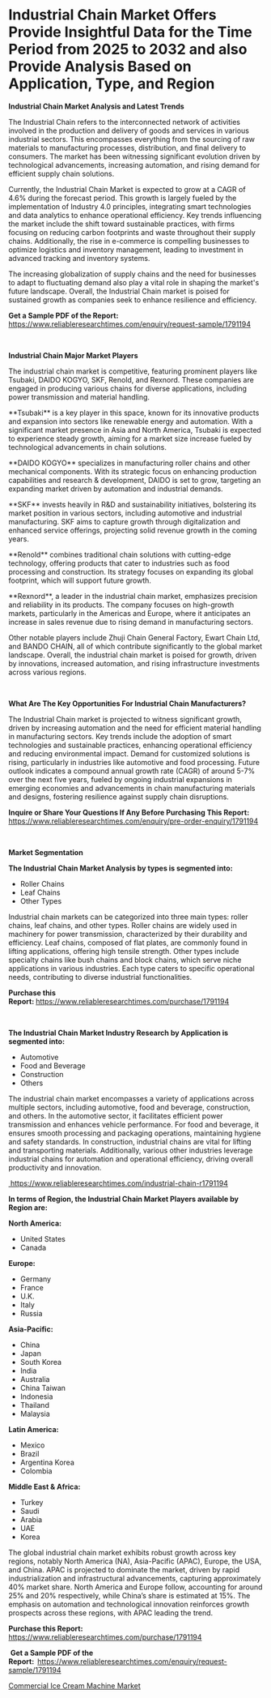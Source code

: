<p><h1>Industrial Chain Market Offers Provide Insightful Data for the Time Period from 2025 to 2032 and also Provide Analysis Based on Application, Type, and Region</h1></p><p><strong>Industrial Chain Market Analysis and Latest Trends</strong></p>
<p><p>The Industrial Chain refers to the interconnected network of activities involved in the production and delivery of goods and services in various industrial sectors. This encompasses everything from the sourcing of raw materials to manufacturing processes, distribution, and final delivery to consumers. The market has been witnessing significant evolution driven by technological advancements, increasing automation, and rising demand for efficient supply chain solutions.</p><p>Currently, the Industrial Chain Market is expected to grow at a CAGR of 4.6% during the forecast period. This growth is largely fueled by the implementation of Industry 4.0 principles, integrating smart technologies and data analytics to enhance operational efficiency. Key trends influencing the market include the shift toward sustainable practices, with firms focusing on reducing carbon footprints and waste throughout their supply chains. Additionally, the rise in e-commerce is compelling businesses to optimize logistics and inventory management, leading to investment in advanced tracking and inventory systems.</p><p>The increasing globalization of supply chains and the need for businesses to adapt to fluctuating demand also play a vital role in shaping the market's future landscape. Overall, the Industrial Chain market is poised for sustained growth as companies seek to enhance resilience and efficiency.</p></p>
<p><strong>Get a Sample PDF of the Report:&nbsp;</strong> <a href="https://www.reliableresearchtimes.com/enquiry/request-sample/1791194?utm_campaign=2141&utm_medium=2&utm_source=Github&utm_content=ia&utm_term=18022025&utm_id=industrial-chain">https://www.reliableresearchtimes.com/enquiry/request-sample/1791194</a></p>
<p>&nbsp;</p>
<p><strong>Industrial Chain Major Market Players</strong></p>
<p><p>The industrial chain market is competitive, featuring prominent players like Tsubaki, DAIDO KOGYO, SKF, Renold, and Rexnord. These companies are engaged in producing various chains for diverse applications, including power transmission and material handling.</p><p>**Tsubaki** is a key player in this space, known for its innovative products and expansion into sectors like renewable energy and automation. With a significant market presence in Asia and North America, Tsubaki is expected to experience steady growth, aiming for a market size increase fueled by technological advancements in chain solutions.</p><p>**DAIDO KOGYO** specializes in manufacturing roller chains and other mechanical components. With its strategic focus on enhancing production capabilities and research & development, DAIDO is set to grow, targeting an expanding market driven by automation and industrial demands.</p><p>**SKF** invests heavily in R&D and sustainability initiatives, bolstering its market position in various sectors, including automotive and industrial manufacturing. SKF aims to capture growth through digitalization and enhanced service offerings, projecting solid revenue growth in the coming years.</p><p>**Renold** combines traditional chain solutions with cutting-edge technology, offering products that cater to industries such as food processing and construction. Its strategy focuses on expanding its global footprint, which will support future growth.</p><p>**Rexnord**, a leader in the industrial chain market, emphasizes precision and reliability in its products. The company focuses on high-growth markets, particularly in the Americas and Europe, where it anticipates an increase in sales revenue due to rising demand in manufacturing sectors.</p><p>Other notable players include Zhuji Chain General Factory, Ewart Chain Ltd, and BANDO CHAIN, all of which contribute significantly to the global market landscape. Overall, the industrial chain market is poised for growth, driven by innovations, increased automation, and rising infrastructure investments across various regions.</p></p>
<p>&nbsp;</p>
<p><strong>What Are The Key Opportunities For Industrial Chain Manufacturers?</strong></p>
<p><p>The Industrial Chain market is projected to witness significant growth, driven by increasing automation and the need for efficient material handling in manufacturing sectors. Key trends include the adoption of smart technologies and sustainable practices, enhancing operational efficiency and reducing environmental impact. Demand for customized solutions is rising, particularly in industries like automotive and food processing. Future outlook indicates a compound annual growth rate (CAGR) of around 5-7% over the next five years, fueled by ongoing industrial expansions in emerging economies and advancements in chain manufacturing materials and designs, fostering resilience against supply chain disruptions.</p></p>
<p><strong>Inquire or Share Your Questions If Any Before Purchasing This Report:</strong> <a href="https://www.reliableresearchtimes.com/enquiry/pre-order-enquiry/1791194?utm_campaign=2141&utm_medium=2&utm_source=Github&utm_content=ia&utm_term=18022025&utm_id=industrial-chain">https://www.reliableresearchtimes.com/enquiry/pre-order-enquiry/1791194</a></p>
<p>&nbsp;</p>
<p><strong>Market Segmentation</strong></p>
<p><strong>The Industrial Chain Market Analysis by types is segmented into:</strong></p>
<p><ul><li>Roller Chains</li><li>Leaf Chains</li><li>Other Types</li></ul></p>
<p><p>Industrial chain markets can be categorized into three main types: roller chains, leaf chains, and other types. Roller chains are widely used in machinery for power transmission, characterized by their durability and efficiency. Leaf chains, composed of flat plates, are commonly found in lifting applications, offering high tensile strength. Other types include specialty chains like bush chains and block chains, which serve niche applications in various industries. Each type caters to specific operational needs, contributing to diverse industrial functionalities.</p></p>
<p><strong>Purchase this Report:&nbsp;</strong><a href="https://www.reliableresearchtimes.com/purchase/1791194?utm_campaign=2141&utm_medium=2&utm_source=Github&utm_content=ia&utm_term=18022025&utm_id=industrial-chain">https://www.reliableresearchtimes.com/purchase/1791194</a></p>
<p>&nbsp;</p>
<p><strong>The Industrial Chain Market Industry Research by Application is segmented into:</strong></p>
<p><ul><li>Automotive</li><li>Food and Beverage</li><li>Construction</li><li>Others</li></ul></p>
<p><p>The industrial chain market encompasses a variety of applications across multiple sectors, including automotive, food and beverage, construction, and others. In the automotive sector, it facilitates efficient power transmission and enhances vehicle performance. For food and beverage, it ensures smooth processing and packaging operations, maintaining hygiene and safety standards. In construction, industrial chains are vital for lifting and transporting materials. Additionally, various other industries leverage industrial chains for automation and operational efficiency, driving overall productivity and innovation.</p></p>
<p><a href="https://www.reliableresearchtimes.com/industrial-chain-r1791194?utm_campaign=2141&utm_medium=2&utm_source=Github&utm_content=ia&utm_term=18022025&utm_id=industrial-chain">&nbsp;https://www.reliableresearchtimes.com/industrial-chain-r1791194</a></p>
<p><strong>In terms of Region, the Industrial Chain Market Players available by Region are:</strong></p>
<p>
    <p> <strong> North America: </strong>
        <ul>
            <li>United States</li>
            <li>Canada</li>
        </ul>
        </p> 
    <p> <strong> Europe: </strong>
        <ul>
            <li>Germany</li>
            <li>France</li>
            <li>U.K.</li>
            <li>Italy</li>
            <li>Russia</li>
        </ul>
        </p> 
    <p> <strong> Asia-Pacific: </strong>
        <ul>
            <li>China</li>
            <li>Japan</li>
            <li>South Korea</li>
            <li>India</li>
            <li>Australia</li>
            <li>China Taiwan</li>
            <li>Indonesia</li>
            <li>Thailand</li>
            <li>Malaysia</li>
        </ul>
        </p> 
    <p> <strong> Latin America: </strong>
        <ul>
            <li>Mexico</li>
            <li>Brazil</li>
            <li>Argentina Korea</li>
            <li>Colombia</li>
        </ul>
        </p> 
    <p> <strong> Middle East & Africa: </strong>
        <ul>
            <li>Turkey</li>
            <li>Saudi</li>
            <li>Arabia</li>
            <li>UAE</li>
            <li>Korea</li>
        </ul>
    </p>
    </p>
<p><p>The global industrial chain market exhibits robust growth across key regions, notably North America (NA), Asia-Pacific (APAC), Europe, the USA, and China. APAC is projected to dominate the market, driven by rapid industrialization and infrastructural advancements, capturing approximately 40% market share. North America and Europe follow, accounting for around 25% and 20% respectively, while China’s share is estimated at 15%. The emphasis on automation and technological innovation reinforces growth prospects across these regions, with APAC leading the trend.</p></p>
<p><strong>Purchase this Report: </strong><a href="https://www.reliableresearchtimes.com/purchase/1791194?utm_campaign=2141&utm_medium=2&utm_source=Github&utm_content=ia&utm_term=18022025&utm_id=industrial-chain">https://www.reliableresearchtimes.com/purchase/1791194</a></p>
<p>&nbsp;<strong>Get a Sample PDF of the Report:&nbsp;&nbsp;</strong><a href="https://www.reliableresearchtimes.com/enquiry/request-sample/1791194?utm_campaign=2141&utm_medium=2&utm_source=Github&utm_content=ia&utm_term=18022025&utm_id=industrial-chain">https://www.reliableresearchtimes.com/enquiry/request-sample/1791194</a></p>
<p><strong></strong></p>
<p><p><a href="https://github.com/sca704osol/Market-Research-Report-List-1/blob/main/commercial-ice-cream-machine-market.md?utm_campaign=2141&utm_medium=2&utm_source=Github&utm_content=ia&utm_term=18022025&utm_id=industrial-chain">Commercial Ice Cream Machine Market</a></p></p>